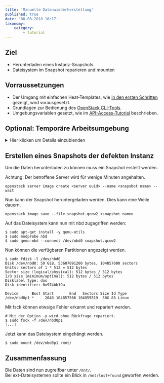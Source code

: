 ```yaml
---
title: 'Manuelle Datenwiederherstellung'
published: true
date: '08-08-2018 10:17'
taxonomy:
    category:
        - tutorial
---
```


## Ziel

* Herunterladen eines Instanz-Snapshots
* Dateisystem im Snapshot reparieren und mounten

## Vorraussetzungen 

* Der Umgang mit einfachen Heat-Templates, wie [in den ersten Schritten](firststeps/) gezeigt, wird vorausgesetzt.
* Grundlagen zur Bedienung des [OpenStack CLI-Tools](openstack-cli/).
* Umgebungsvariablen gesetzt, wie im [API-Access-Tutorial](api-access/) beschrieben.

## Optional: Temporäre Arbeitsumgebung

<details/>
<summary>Hier klicken um Details einzublenden</summary>

**Temporäre Arbeitsumgebung**

Für dieses Tutorial benötigen wir eine *Linux-Umgebung* mit OpenStack Client. Sollte diese noch nicht vorhanden sein, kann sie mit folgenden Kommandos erstellt werden:

```shell
wget https://raw.githubusercontent.com/syseleven/heat-examples/master/kickstart/kickstart.yaml
...
openstack stack create -t kickstart.yaml --parameter key_name=<ssh key name> <stack name> --wait
...
```

Nun müssen wir uns zur erstellten Instanz verbinden.

```shell
$ ssh syseleven@<server-ip>
```

Alle folgenden Kommandos werden hier ausgeführt.

Wir benötigen auch die OpenStack Zugangsdaten (openrc-Datei).
Diese kann [hier](https://dashboard.cloud.syseleven.net/horizon/project/access_and_security/api_access/openrc/) heruntergeladen werden.

```shell
$ source openrc
```

</details>

## Erstellen eines Snapshots der defekten Instanz

Um die Daten herunterladen zu können muss ein Snapshot erstellt werden.

Achtung: Der betroffene Server wird für wenige Minuten angehalten.

```shell
openstack server image create <server uuid> --name <snapshot name> --wait
```

Nun kann der Snapshot heruntergeladen werden. Dies kann eine Weile dauern.

```shell
openstack image save --file snapshot.qcow2 <snapshot name>
```

Auf das Dateisystem kann nun mit nbd zugegriffen werden:

```shell
$ sudo apt-get install -y qemu-utils
$ sudo modprobe nbd
$ sudo qemu-nbd --connect /dev/nbd0 snapshot.qcow2
```

Nun können die verfügbaren Partitionen angezeigt werden.

```shell
$ sudo fdisk -l /dev/nbd0
Disk /dev/nbd0: 50 GiB, 53687091200 bytes, 104857600 sectors
Units: sectors of 1 * 512 = 512 bytes
Sector size (logical/physical): 512 bytes / 512 bytes
I/O size (minimum/optimal): 512 bytes / 512 bytes
Disklabel type: dos
Disk identifier: 0x974bb19a

Device      Boot Start       End   Sectors Size Id Type
/dev/nbd0p1 *     2048 104857566 104855519  50G 83 Linux
```

Mit fsck können etwaige Fehler erkannt und repariert werden.

```shell
# Mit der Option -y wird ohne Rückfrage repariert.
$ sudo fsck -f /dev/nbd0p1
[...]
```

Jetzt kann das Dateisystem eingehängt werden.

```shell
$ sudo mount /dev/nbd0p1 /mnt/
```

## Zusammenfassung

Die Daten sind nun zugreifbar unter `/mnt/`.  
Bei ext-Dateisystemen sollte ein Blick in `/mnt/lost+found` geworfen werden.